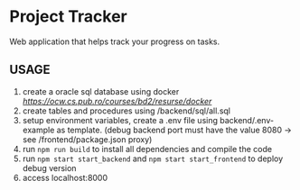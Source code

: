 # Project Tracker
Web application that helps track your progress on tasks.

## USAGE

1. create a oracle sql database using docker *https://ocw.cs.pub.ro/courses/bd2/resurse/docker*
1. create tables and procedures using /backend/sql/all.sql
1. setup environment variables, create a .env file using backend/.env-example as template. (debug backend port must have the value 8080 -> see /frontend/package.json proxy)
1. run `npm run build` to install all dependencies and compile the code
1. run `npm start start_backend` and `npm start start_frontend` to deploy debug version
1. access localhost:8000